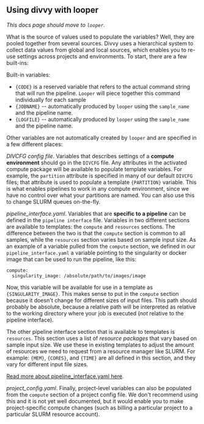 ## Using divvy with looper

*This docs page should move to `looper`*.

What is the source of values used to populate the variables? Well, they are pooled together from several sources. Divvy uses a hierarchical system to collect data values from global and local sources, which enables you to re-use settings across projects and environments. To start, there are a few built-ins:

Built-in variables:

- `{CODE}` is a reserved variable that refers to the actual command string that will run the pipeline. `Looper` will piece together this command individually for each sample
- `{JOBNAME}` -- automatically produced by `looper` using the `sample_name` and the pipeline name.
- `{LOGFILE}` -- automatically produced by `looper` using the `sample_name` and the pipeline name.


Other variables are not automatically created by `looper` and are specified in a few different places:

*DIVCFG config file*. Variables that describes settings of a **compute environment** should go in the `DIVCFG` file. Any attributes in the activated compute package will be available to populate template variables. For example, the `partition` attribute is specified in many of our default `DIVCFG` files; that attribute is used to populate a template `{PARTITION}` variable. This is what enables pipelines to work in any compute environment, since we have no control over what your partitions are named. You can also use this to change SLURM queues on-the-fly.

*pipeline_interface.yaml*. Variables that are **specific to a pipeline** can be defined in the `pipeline interface` file. Variables in two different sections are available to templates: the `compute` and `resources` sections. The difference between the two is that the `compute` section is common to all samples, while the `resources` section varies based on sample input size. As an example of a variable pulled from the `compute` section, we defined in our `pipeline_interface.yaml` a variable pointing to the singularity or docker image that can be used to run the pipeline, like this:

```
compute:
  singularity_image: /absolute/path/to/images/image
```

Now, this variable will be available for use in a template as `{SINGULARITY_IMAGE}`. This makes sense to put in the `compute` section because it doesn't change for different sizes of input files. This path should probably be absolute, because a relative path will be interpreted as relative to the working directory where your job is executed (*not* relative to the pipeline interface).

The other pipeline interface section that is available to templates is `resources`. This section uses a list of *resource packages* that vary based on sample input size. We use these in existing templates to adjust the amount of resources we need to request from a resource manager like SLURM. For example: `{MEM}`, `{CORES}`, and `{TIME}` are all defined in this section, and they vary for different input file sizes.

[Read more about pipeline_interface.yaml here](http://looper.readthedocs.io/en/latest/pipeline-interface.html).

*project_config.yaml*. Finally, project-level variables can also be populated from the `compute` section of a project config file. We don't recommend using this and it is not yet well documented, but it would enable you to make project-specific compute changes (such as billing a particular project to a particular SLURM resource account).
